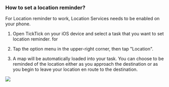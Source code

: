### How to set a location reminder?

For Location reminder to work, Location Services needs to be enabled on your phone.

1. Open TickTick on your iOS device and select a task that you want to set location reminder. for

2. Tap the option menu in the upper-right corner, then tap "Location".

3. A map will be automatically loaded into your task. You can choose to be reminded of the location either as you approach the destination or as you begin to leave your location en route to the destination.

![](../../../images/ticktick-ios-app/reminder/4.4.4.png)

